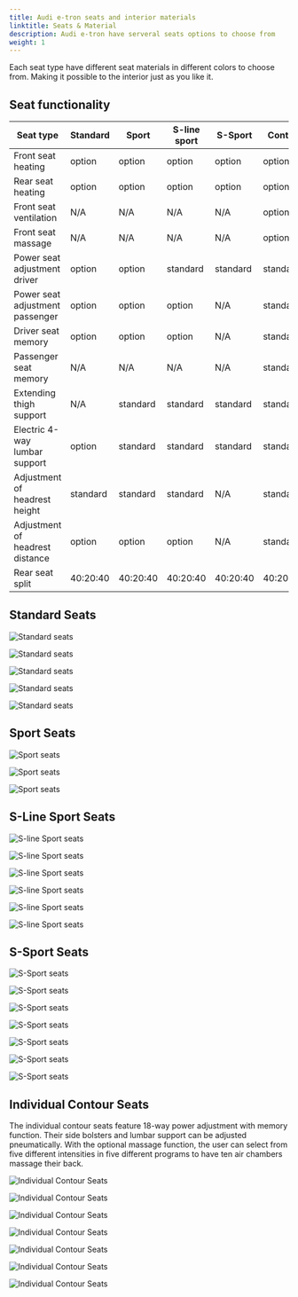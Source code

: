 ```yaml
---
title: Audi e-tron seats and interior materials
linktitle: Seats & Material
description: Audi e-tron have serveral seats options to choose from
weight: 1
---
```


Each seat type have different seat materials in different colors to choose from. Making it possible to the interior just as you like it.

## Seat functionality

| **Seat type** | **Standard** | **Sport** | **S-line sport**| **S-Sport** | **Contur** |
|-------|-------|-------|-------|-------|-------|
|Front seat heating| option | option | option | option | option |
|Rear seat heating| option | option | option | option | option |
|Front seat ventilation| N/A | N/A | N/A |N/A |option |
|Front seat massage| N/A | N/A | N/A |N/A |option |
|Power seat adjustment driver | option | option | standard |standard | standard |
|Power seat adjustment passenger | option | option | option |N/A | standard |
|Driver seat memory | option | option | option |N/A | standard |
|Passenger seat memory | N/A | N/A | N/A |N/A | standard |
|Extending thigh support |N/A | standard |standard |standard | standard |
|Electric 4-way lumbar support |option | standard | standard |standard | standard |
|Adjustment of headrest height| standard | standard | standard |N/A |standard |
|Adjustment of headrest distance| option | option |option |N/A |standard |
|Rear seat split | 40:20:40 | 40:20:40 | 40:20:40 |40:20:40 | 40:20:40 |

## Standard Seats

![Standard seats](seats_standard_1.jpg "Standard seats in beige leather")

![Standard seats](seats_standard_2.jpg "Standard seats in black leather")

![Standard seats](seats_standard_3.jpg "Standard seats in brown leather")

![Standard seats](seats_standard_4.jpg "Standard seats in fabric")

![Standard seats](seats_standard_5.jpg "Standard seats in fabric")

## Sport Seats

![Sport seats](seats_sportseats_1.jpg "Sport seats in black Valcona leather")

![Sport seats](seats_sportseats_2.jpg "Sport seats in black Valcona leather")

![Sport seats](seats_sportseats_3.jpg "Sport seats in Alcantara")

## S-Line Sport Seats

![S-line Sport seats](seats_slinesportseats_1.jpg "S-line Sport seats")

![S-line Sport seats](seats_slinesportseats_2.jpg "S-line Sport seats")

![S-line Sport seats](seats_slinesportseats_3.jpg "S-line Sport seats")

![S-line Sport seats](seats_slinesportseats_4.jpg "S-line Sport seats with Alcantara Frequenz/leather ")

![S-line Sport seats](seats_slinesportseats_5.jpg "S-line Sport seats with Alcantara Frequenz/leather")

![S-line Sport seats](seats_slinesportseats_6.jpg "S-line Sport seats with Alcantara Frequenz/leather")

## S-Sport Seats

![S-Sport seats](seats_ssportseats_5.jpg "S-Sport seats in black Valcona leather")

![S-Sport seats](seats_ssportseats_6.jpg "S-Sport seats in black Valcona leather")

![S-Sport seats](seats_ssportseats_1.jpg "S-Sport seats in black Valcona leather")

![S-Sport seats](seats_ssportseats_2.jpg "S-Sport seats in rotor gray Valcona leather")

![S-Sport seats](seats_ssportseats_3.jpg "S-Sport seats in rotor gray Valcona leather")

![S-Sport seats](seats_ssportseats_4.jpg "S-Sport seats in rotor gray Valcona leather")

![S-Sport seats](seats_ssportseats_7.jpg "S-Sport seats in arras red Valcona leather")

## Individual Contour Seats

 The individual contour seats feature 18-way power adjustment with memory function. Their side bolsters and lumbar support can be adjusted pneumatically. With the optional massage function, the user can select from five different intensities in five different programs to have ten air chambers massage their back.
 
![Individual Contour Seats](seats_individualcontour_1.jpg "Individual Contour Seats")

![Individual Contour Seats](seats_individualcontour_2.jpg "Individual Contour Seats")

![Individual Contour Seats](seats_individualcontour_3.jpg "Individual Contour Seats")

![Individual Contour Seats](seats_individualcontour_4.jpg "Individual Contour Seats")

![Individual Contour Seats](seats_individualcontour_5.jpg "Individual Contour Seats")

![Individual Contour Seats](seats_individualcontour_7.jpg "Individual Contour Seats")

![Individual Contour Seats](seats_individualcontour_8.jpg "Individual Contour Seats")
